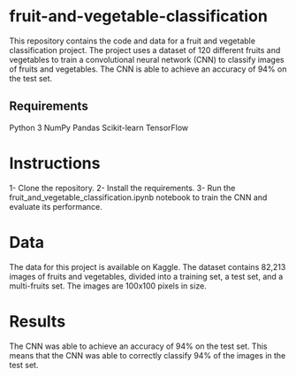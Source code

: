 # fruit-and-vegetable-classification
This repository contains the code and data for a fruit and vegetable classification project. The project uses a dataset of 120 different fruits and vegetables to train a convolutional neural network (CNN) to classify images of fruits and vegetables. The CNN is able to achieve an accuracy of 94% on the test set.

## Requirements
Python 3
NumPy
Pandas
Scikit-learn
TensorFlow

# Instructions
1- Clone the repository.
2- Install the requirements.
3- Run the fruit_and_vegetable_classification.ipynb notebook to train the CNN and evaluate its performance.

# Data
The data for this project is available on Kaggle. The dataset contains 82,213 images of fruits and vegetables, divided into a training set, a test set, and a multi-fruits set. The images are 100x100 pixels in size.

# Results
The CNN was able to achieve an accuracy of 94% on the test set. This means that the CNN was able to correctly classify 94% of the images in the test set.

